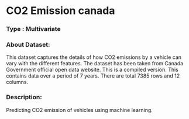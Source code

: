 
# CO2 Emission canada

### Type : Multivariate

### About Dataset:
This dataset captures the details of how CO2 emissions by a vehicle can vary with the different features. The dataset has been taken from Canada Government official open data website. This is a compiled version. This contains data over a period of 7 years.
There are total 7385 rows and 12 columns.

### Description:
Predicting CO2 emission of vehicles using machine learning.

